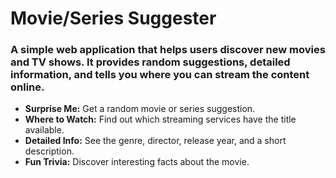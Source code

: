 # Movie/Series Suggester
### A simple web application that helps users discover new movies and TV shows. It provides random suggestions, detailed information, and tells you where you can stream the content online.
* **Surprise Me:** Get a random movie or series suggestion.
* **Where to Watch:** Find out which streaming services have the title available.
* **Detailed Info:** See the genre, director, release year, and a short description.
* **Fun Trivia:** Discover interesting facts about the movie.
